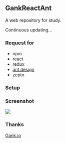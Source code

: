 ## GankReactAnt
A web repository for study.

Continuous updating...

### Request for
- npm
- react
- redux
- [ant design](https://github.com/ant-design/ant-design)
- zepto

### Setup


### Screenshot

![](https://github.com/linkaipeng/GankReactAnt/raw/master/screenshots/screenshot01.png)


### Thanks

[Gank.io](http://gank.io)